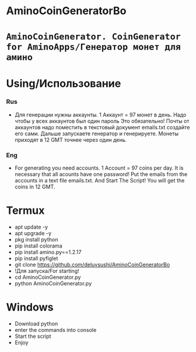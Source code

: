 # AminoCoinGeneratorBo
# `AminoCoinGenerator. CoinGenerator for AminoApps/Генератор монет для амино`
# Using/Использование
### Rus
- Для генерации нужны аккаунты. 1 Аккаунт = 97 монет в день. Надо чтобы у всех аккаунтов был один пароль Это обязательно! Почты от аккаунтов надо поместить в текстовый документ emails.txt создайте его сами. Дальше запускаете генератор и генерируете. Монеты приходят в 12 GMT точнее через один день.
### Eng
- For generating you need accounts. 1 Account = 97 coins per day. It is necessary that all acounts have one password! Put the emails from the accounts in a text file emails.txt. And Start The Script! You will get the coins in 12 GMT.

# Termux
- apt update -y
- apt upgrade -y
- pkg install python
- pip install colorama
- pip install amino.py==1.2.17
- pip install pyfiglet
- git clone https://github.com/deluvsushi/AminoCoinGeneratorBo
- !Для запуска/For starting!
- cd AminoCoinGenerator.py
- python AminoCoinGenerator.py

# Windows
- Download python
- enter the commands into console 
- Start the script 
- Enjoy
